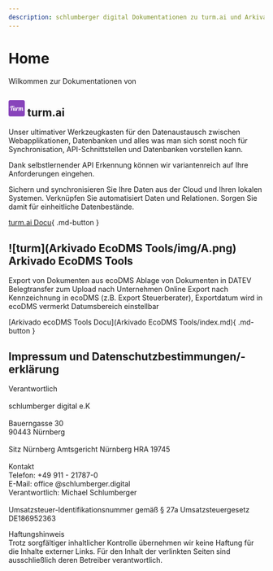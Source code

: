 ```yaml
---
description: schlumberger digital Dokumentationen zu turm.ai und Arkivado ecoDMS Tools. 
---
```

# Home
Wilkommen zur Dokumentationen von

## ![turm](turm.ai/img/turm.png) turm.ai

Unser ultimativer Werkzeugkasten für den Datenaustausch zwischen Webapplikationen, Datenbanken und alles was man sich sonst noch für Synchronisation, API-Schnittstellen und Datenbanken vorstellen kann.


Dank selbstlernender API Erkennung können wir variantenreich auf Ihre Anforderungen eingehen.

Sichern und synchronisieren Sie Ihre Daten aus der Cloud und Ihren lokalen Systemen. Verknüpfen Sie automatisiert Daten und Relationen. Sorgen Sie damit für einheitliche Datenbestände.


[turm.ai Docu](turm.ai/index.md){ .md-button }



## ![turm](Arkivado EcoDMS Tools/img/A.png) Arkivado EcoDMS Tools

Export von Dokumenten aus ecoDMS
Ablage von Dokumenten in DATEV Belegtransfer zum Upload nach Unternehmen Online
Export nach Kennzeichnung in ecoDMS (z.B. Export Steuerberater), Exportdatum wird in ecoDMS vermerkt
Datumsbereich einstellbar


[Arkivado ecoDMS Tools Docu](Arkivado EcoDMS Tools/index.md){ .md-button }


## Impressum und Datenschutzbestimmungen/-erklärung  

Verantwortlich<br><br>
schlumberger digital e.K<br>
<br>
Bauerngasse 30<br>
90443 Nürnberg<br>
<br>
Sitz Nürnberg    Amtsgericht Nürnberg    HRA 19745<br>
<br>
Kontakt <br>
Telefon: +49 911 - 21787-0<br>
E-Mail: office @schlumberger.digital<br>
Verantwortlich: Michael Schlumberger<br>
<br>
Umsatzsteuer-Identifikationsnummer gemäß § 27a Umsatzsteuergesetz<br>
DE186952363<br>

Haftungshinweis<br>
Trotz sorgfältiger inhaltlicher Kontrolle übernehmen wir keine Haftung für die Inhalte externer Links. Für den Inhalt der verlinkten Seiten sind ausschließlich deren Betreiber verantwortlich.<br>